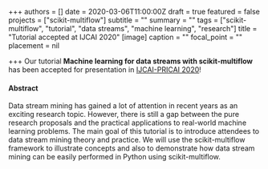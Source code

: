 +++
authors = []
date = 2020-03-06T11:00:00Z
draft = true
featured = false
projects = ["scikit-multiflow"]
subtitle = ""
summary = ""
tags = ["scikit-multiflow", "tutorial", "data streams", "machine learning", "research"]
title = "Tutorial accepted at IJCAI 2020"
[image]
caption = ""
focal_point = ""
placement = nil

+++
Our tutorial **Machine learning for data streams with scikit-multiflow** has been accepted for presentation in [IJCAI-PRICAI 2020](https://ijcai20.org/)!

#### Abstract

Data stream mining has gained a lot of attention in recent years as an exciting research topic. However, there is still a gap between the pure research proposals and the practical applications to real-world machine learning problems. The main goal of this tutorial is to introduce attendees to data stream mining theory and practice. We will use the scikit-multiflow framework to illustrate concepts and also to demonstrate how data stream mining can be easily performed in Python using scikit-multiflow.